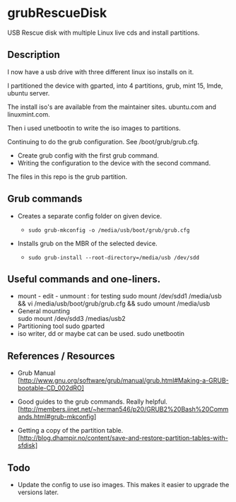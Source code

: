 grubRescueDisk
==============

USB Rescue disk with multiple Linux live cds and install partitions. 

## Description
I now have a usb drive with three different linux iso installs on it. 

I partitioned the device with gparted, into 4 partitions, grub, mint 15, lmde,
ubuntu server. 

The install iso's are available from the maintainer sites. ubuntu.com and
linuxmint.com. 

Then i used unetbootin to write the iso images to partitions. 

Continuing to do the grub configuration. See /boot/grub/grub.cfg.
* Create grub config with the first grub command.
* Writing the configuration to the device with the second command. 

The files in this repo is the grub partition. 

## Grub commands
* Creates a separate config folder on given device. 
	* `sudo grub-mkconfig -o /media/usb/boot/grub/grub.cfg`

* Installs grub on the MBR of the selected device. 
	* `sudo grub-install --root-directory=/media/usb /dev/sdd`

## Useful commands and one-liners.
* mount - edit - unmount : for testing
  sudo mount /dev/sdd1 /media/usb && vi /media/usb/boot/grub/grub.cfg && sudo umount /media/usb
* General mounting  
 sudo mount /dev/sdd3 /medias/usb2
* Partitioning tool
 sudo gparted
* iso writer, dd or maybe cat can be used.
 sudo unetbootin 

## References / Resources
* Grub Manual
[http://www.gnu.org/software/grub/manual/grub.html#Making-a-GRUB-bootable-CD_002dRO]

* Good guides to the grub commands. Really helpful. 
[http://members.iinet.net/~herman546/p20/GRUB2%20Bash%20Commands.html#grub-mkconfig]

* Getting a copy of the partition table. 
[http://blog.dhampir.no/content/save-and-restore-partition-tables-with-sfdisk]

## Todo
* Update the config to use iso images. This makes it easier to upgrade the
  versions later.  
